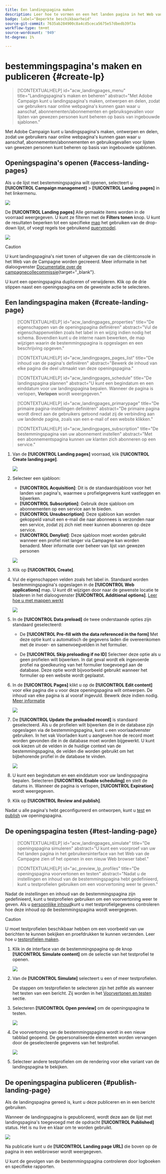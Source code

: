 ```yaml
---
title: Een landingspagina maken
description: Leer hoe te vormen en een het landen pagina in het Web van de Campagne te publiceren
badge: label="Beperkte beschikbaarheid"
source-git-commit: 7635ab284900c8a4cd5ceca5675e57dbedb39f3a
workflow-type: tm+mt
source-wordcount: '949'
ht-degree: 1%

---
```


# bestemmingspagina&#39;s maken en publiceren {#create-lp}

>[!CONTEXTUALHELP]
>id="acw_landingpages_menu"
>title="Landingspagina&#39;s maken en beheren"
>abstract="Met Adobe Campaign kunt u landingspagina&#39;s maken, ontwerpen en delen, zodat uw gebruikers naar online webpagina&#39;s kunnen gaan waar u aanschaf, abonnementen/abonnementen en gebruiksgevallen voor lijsten van gewezen personen kunt beheren op basis van ingebouwde sjablonen."

Met Adobe Campaign kunt u landingspagina&#39;s maken, ontwerpen en delen, zodat uw gebruikers naar online webpagina&#39;s kunnen gaan waar u aanschaf, abonnementen/abonnementen en gebruiksgevallen voor lijsten van gewezen personen kunt beheren op basis van ingebouwde sjablonen.

## Openingspagina&#39;s openen {#access-landing-pages}

Als u de lijst met bestemmingspagina wilt openen, selecteert u **[!UICONTROL Campaign management]** > **[!UICONTROL Landing pages]** in het linkermenu.

![](assets/lp-inventory.png)

De **[!UICONTROL Landing pages]** Alle gemaakte items worden in de voorraad weergegeven. U kunt ze filteren met de **Filters tonen** knop. U kunt de resultaten beperken tot een specifieke [map](../get-started/permissions.md#folders) het gebruiken van de drop-down lijst, of voegt regels toe gebruikend [querymodel](../query/query-modeler-overview.md).

![](assets/lp-inventory-filter.png)

<!--From this list, you can access the [landing page Live report](../reports/lp-report-live.md) or [landing page Global report](../reports/lp-report-global.md) for published items.-->

>[!CAUTION]
>
>U kunt landingspagina&#39;s niet tonen of uitgeven die van de cliëntconsole in het Web van de Campagne worden gecreeerd. Meer informatie in het dialoogvenster [Documentatie over de campagnecollecommissie](https://experienceleague.adobe.com/docs/campaign/campaign-v8/content/webapps.html){target="_blank"}.

<!--If you unpublish a landing page which is referenced in a message, the link to the landing page will be broken and an error page will be displayed. You cannot delete a published landing page. To delete it, you must first unpublish it.-->

U kunt een openingspagina dupliceren of verwijderen. Klik op de drie stippen naast een openingspagina om de gewenste actie te selecteren.

## Een landingspagina maken {#create-landing-page}

>[!CONTEXTUALHELP]
>id="acw_landingpages_properties"
>title="De eigenschappen van de openingspagina definiëren"
>abstract="Vul de eigenschappenvelden zoals het label in en wijzig indien nodig het schema. Bovendien kunt u de interne naam bewerken, de map wijzigen waarin de bestemmingspagina is opgeslagen en een beschrijving opgeven."

>[!CONTEXTUALHELP]
>id="acw_landingpages_pages_list"
>title="De inhoud van de pagina&#39;s definiëren"
>abstract="Bewerk de inhoud van elke pagina die deel uitmaakt van deze openingspagina."

>[!CONTEXTUALHELP]
>id="acw_landingpages_schedule"
>title="De landingspagina plannen"
>abstract="U kunt een begindatum en een einddatum voor uw landingspagina bepalen. Wanneer de pagina is verlopen, **Verlopen** wordt weergegeven."


>[!CONTEXTUALHELP]
>id="acw_landingpages_primarypage"
>title="De primaire pagina-instellingen definiëren"
>abstract="De primaire pagina wordt direct aan de gebruikers getoond nadat zij de verbinding aan uw landende pagina, zoals van een e-mail of een website klikken."

>[!CONTEXTUALHELP]
>id="acw_landingpages_subscription"
>title="De bestemmingspagina van uw abonnement instellen"
>abstract="Met een abonnementspagina kunnen uw klanten zich abonneren op een service."

<!--The main steps to create landing pages are as follows:

![](assets/lp-creation-process.png)-->

1. Van de **[!UICONTROL Landing pages]** voorraad, klik **[!UICONTROL Create landing page]**.

   ![](assets/lp-create-button.png)

1. Selecteer een sjabloon:
   * **[!UICONTROL Acquisition]**: Dit is de standaardsjabloon voor het landen van pagina&#39;s, waarmee u profielgegevens kunt vastleggen en bijwerken.
   * **[!UICONTROL Subscription]**: Gebruik deze sjabloon om abonnementen op een service aan te bieden.
   * **[!UICONTROL Unsubscription]**: Deze sjabloon kan worden gekoppeld vanuit een e-mail die naar abonnees is verzonden naar een service, zodat zij zich niet meer kunnen abonneren op deze service.
   * **[!UICONTROL Denylist]**: Deze sjabloon moet worden gebruikt wanneer een profiel niet langer via Campagne kan worden benaderd. Meer informatie over beheer van lijst van gewezen personen

   ![](assets/lp-templates.png)

1. Klik op **[!UICONTROL Create]**.

1. Vul de eigenschappen velden zoals het label in. Standaard worden bestemmingspagina&#39;s opgeslagen in de **[!UICONTROL Web applications]** map. U kunt dit wijzigen door naar de gewenste locatie te bladeren in het dialoogvenster **[!UICONTROL Additional options]**. [Leer hoe u met mappen werkt](../get-started/permissions.md#folders)

   ![](assets/lp-properties.png)

1. In de **[!UICONTROL Data preload]** de twee onderstaande opties zijn standaard geselecteerd:

   * De **[!UICONTROL Pre-fill with the data referenced in the form]** Met deze optie kunt u automatisch de gegevens laden die overeenkomen met de invoer- en samenvoegvelden in het formulier.

   * De **[!UICONTROL Skip preloading if no ID]** Selecteer deze optie als u geen profielen wilt bijwerken. In dat geval wordt elk ingevoerde profiel na goedkeuring van het formulier toegevoegd aan de database. Deze optie wordt bijvoorbeeld gebruikt wanneer het formulier op een website wordt geplaatst.

1. In de **[!UICONTROL Pages]** klikt u op de **[!UICONTROL Edit content]** voor elke pagina die u voor deze openingspagina wilt ontwerpen. De inhoud van elke pagina is al vooraf ingevuld. Bewerk deze indien nodig. [Meer informatie](lp-content.md)

   ![](assets/lp-pages.png)

1. De **[!UICONTROL Update the preloaded record]** is standaard geselecteerd. Als u de profielen wilt bijwerken die in de database zijn opgeslagen via de bestemmingspagina, kunt u een voorlaadvenster gebruiken. In het vak Voorladen kunt u aangeven hoe de record moet worden gevonden die in de database moet worden bijgewerkt. U kunt ook kiezen uit de velden in de huidige context van de bestemmingspagina, de velden die worden gebruikt om het bijbehorende profiel in de database te vinden.

   ![](assets/lp-storage-schedule.png)

1. U kunt een begindatum en een einddatum voor uw landingspagina bepalen. Selecteren **[!UICONTROL Enable scheduling]** en stelt de datums in. Wanneer de pagina is verlopen, **[!UICONTROL Expiration]** wordt weergegeven.

1. Klik op **[!UICONTROL Review and publish]**.

Nadat u alle pagina&#39;s hebt geconfigureerd en ontworpen, kunt u [test](#test-landing-page) en [publish](#publish-landing-page) uw openingspagina.

## De openingspagina testen {#test-landing-page}

>[!CONTEXTUALHELP]
>id="acw_landingpages_simulate"
>title="De openingspagina simuleren"
>abstract="U kunt een voorproef van uw het landen pagina in het gebruikersinterface van het Web van de Campagne zien of het openen in een nieuw Web browser tabel."

>[!CONTEXTUALHELP]
>id="ac_preview_lp_profiles"
>title="De openingspagina voorvertonen en testen"
>abstract="Nadat u de instellingen en inhoud van de bestemmingspagina hebt gedefinieerd, kunt u testprofielen gebruiken om een voorvertoning weer te geven."

Nadat de instellingen en inhoud van de bestemmingspagina zijn gedefinieerd, kunt u testprofielen gebruiken om een voorvertoning weer te geven. Als u [persoonlijke inhoud](../personalization/gs-personalization.md)kunt u met testprofielgegevens controleren hoe deze inhoud op de bestemmingspagina wordt weergegeven.

>[!CAUTION]
>
>U moet testprofielen beschikbaar hebben om een voorbeeld van uw berichten te kunnen bekijken en proefdrukken te kunnen verzenden. Leer hoe u [testprofielen maken](../audience/test-profiles.md).

1. Klik in de interface van de bestemmingspagina op de knop **[!UICONTROL Simulate content]** om de selectie van het testprofiel te openen.

   ![](assets/lp-simulate-content.png)

1. Van de **[!UICONTROL Simulate]** selecteert u een of meer testprofielen.

   De stappen om testprofielen te selecteren zijn het zelfde als wanneer het testen van een bericht. Zij worden in het [Voorvertonen en testen](../preview-test/preview-test.md) sectie.

1. Selecteren **[!UICONTROL Open preview]** om de openingspagina te testen.

   ![](assets/lp-open-preview.png)

1. De voorvertoning van de bestemmingspagina wordt in een nieuw tabblad geopend. De gepersonaliseerde elementen worden vervangen door de geselecteerde gegevens van het testprofiel.

   ![](assets/lp-preview.png)

1. Selecteer andere testprofielen om de rendering voor elke variant van de landingspagina te bekijken.

<!--Can you preview Confirmation/Error/Expiration pages?-->

## De openingspagina publiceren {#publish-landing-page}

Als de landingspagina gereed is, kunt u deze publiceren en in een bericht gebruiken.

Wanneer de landingspagina is gepubliceerd, wordt deze aan de lijst met landingspagina&#39;s toegevoegd met de opdracht **[!UICONTROL Published]** status. Het is nu live en klaar om te worden gebruikt.

![](assets/lp-published.png)

Na publicatie kunt u de **[!UICONTROL Landing page URL]** die boven op de pagina in een webbrowser wordt weergegeven.

U kunt de gevolgen van de bestemmingspagina controleren door logboeken en specifieke rapporten.
